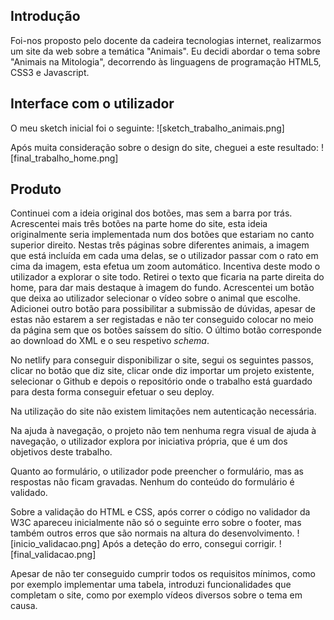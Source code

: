 ## Introdução

Foi-nos proposto pelo docente da cadeira tecnologias internet, realizarmos um site da web sobre a temática "Animais".
Eu decidi abordar o tema sobre "Animais na Mitologia", decorrendo às linguagens de programação HTML5, CSS3 e Javascript.

## Interface com o utilizador

O meu sketch inicial foi o seguinte: ![sketch_trabalho_animais.png]

Após muita consideração sobre o design do site, cheguei a este resultado: ![final_trabalho_home.png]

## Produto

Continuei com a ideia original dos botões, mas sem a barra por trás.
Acrescentei mais três botões na parte home do site, esta ideia originalmente seria implementada num dos botões que estariam no canto superior direito. Nestas três páginas sobre diferentes animais, a imagem que está incluída em cada uma delas, se o utilizador passar com o rato em cima da imagem, esta efetua um zoom automático. Incentiva deste modo o utilizador a explorar o site todo. 
Retirei o texto que ficaria na parte direita do home, para dar mais destaque à imagem do fundo.
Acrescentei um botão que deixa ao utilizador selecionar o vídeo sobre o animal que escolhe.
Adicionei outro botão para possibilitar a submissão de dúvidas, apesar de estas não estarem a ser registadas e não ter conseguido colocar no meio da página sem que os botões saíssem do sítio.
O último botão corresponde ao download do XML e o seu respetivo _schema_.

No netlify para conseguir disponibilizar o site, segui os seguintes passos, clicar no botão que diz site, clicar onde diz importar um projeto existente, selecionar o Github e depois o repositório onde o trabalho está guardado para desta forma conseguir efetuar o seu deploy.

Na utilização do site não existem limitações nem autenticação necessária.

Na ajuda à navegação, o projeto não tem nenhuma regra visual de ajuda à navegação, o utilizador explora por iniciativa própria, que é um dos objetivos deste trabalho.

Quanto ao formulário, o utilizador pode preencher o formulário, mas as respostas não ficam gravadas. Nenhum do conteúdo do formulário é validado.

Sobre a validação do HTML e CSS, após correr o código no validador da W3C apareceu inicialmente não só o seguinte erro sobre o footer, mas também outros erros que são normais na altura do desenvolvimento.
![inicio_validacao.png]
Após a deteção do erro, consegui corrigir.
![final_validacao.png]

Apesar de não ter conseguido cumprir todos os requisitos mínimos, como por exemplo implementar uma tabela, introduzi funcionalidades que completam o site, como por exemplo vídeos diversos sobre o tema em causa. 